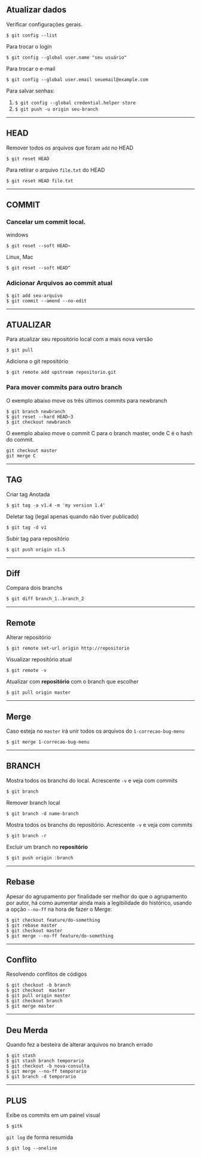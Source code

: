 ## Atualizar dados


Verificar configurações gerais.

```
$ git config --list
```

Para trocar o login
```
$ git config --global user.name "seu usuário"
```

Para trocar o e-mail

```
$ git config --global user.email seuemail@example.com
```

Para salvar senhas: 

1. `$ git config --global credential.helper store`
2. `$ git push -u origin seu-branch`

---
## HEAD

Remover todos os arquivos que foram `add` no HEAD

```
$ git reset HEAD  
```

Para retirar o arquivo `file.txt` do HEAD

```
$ git reset HEAD file.txt 
```

---
## COMMIT

### Cancelar um commit local.

windows
```
$ git reset --soft HEAD~
```

Linux, Mac
```
$ git reset --soft HEAD^
```
### Adicionar Arquivos ao commit atual
```
$ git add seu-arquivo
$ git commit --amend --no-edit
```
---
## ATUALIZAR

Para atualizar seu repositório local com a mais nova versão

```
$ git pull 
```

Adiciona o git repositório

```
$ git remote add upstream repositorio.git 
```

### Para mover commits para outro branch

O exemplo abaixo move os três últimos commits para newbranch

```
$ git branch newbranch
$ git reset --hard HEAD~3
$ git checkout newbranch
```
O exemplo abaixo move o commit C para o branch master, onde C é o hash do commit.

```
git checkout master
git merge C
```


---
## TAG

Criar tag Anotada

```
$ git tag -a v1.4 -m 'my version 1.4'
```

Deletar tag (legal apenas quando não tiver publicado)

```
$ git tag -d v1
```

Subir tag para repositório

```
$ git push origin v1.5
```

---
## Diff

Compara dois branchs

```
$ git diff branch_1..branch_2
```

---
## Remote

Alterar repositório

```
$ git remote set-url origin http://repositorio
```

Visualizar repositório atual

```
$ git remote -v
```

Atualizar com **repositório** com o branch que escolher

```
$ git pull origin master
```

---
## Merge


Caso esteja no `master`  irá unir todos os arquivos do `1-correcao-bug-menu`

```
$ git merge 1-correcao-bug-menu
```

---
## BRANCH

Mostra todos os branchs do local. Acrescente `-v` e veja com commits

```
$ git branch 
```

Remover branch local

```
$ git branch -d name-branch
```

Mostra todos os branchs do repositório. Acrescente `-v` e veja com commits

```
$ git branch -r

```

Excluir um branch no **repositório**

```
$ git push origin :branch 
```

---
## Rebase

Apesar do agrupamento por finalidade ser melhor do que o agrupamento por autor,
há como aumentar ainda mais a legibilidade do histórico, usando a opção
`--no-ff` na hora de fazer o Merge:

```
$ git checkout feature/do-something
$ git rebase master
$ git checkout master
$ git merge --no-ff feature/do-something
```

---
## Conflito

Resolvendo conflitos de códigos

```
$ git checkout -b branch
$ git checkout  master
$ git pull origin master
$ git checkout branch
$ git merge master

```
---
## Deu Merda

Quando fez a besteira de alterar arquivos no branch errado

```
$ git stash
$ git stash branch temporario
$ git checkout -b nova-consulta
$ git merge --no-ff temporario
$ git branch -d temporario
```

---
## PLUS


Exibe os commits em um painel visual

```
$ gitk
```

`git log` de forma resumida

```
$ git log --oneline 
```